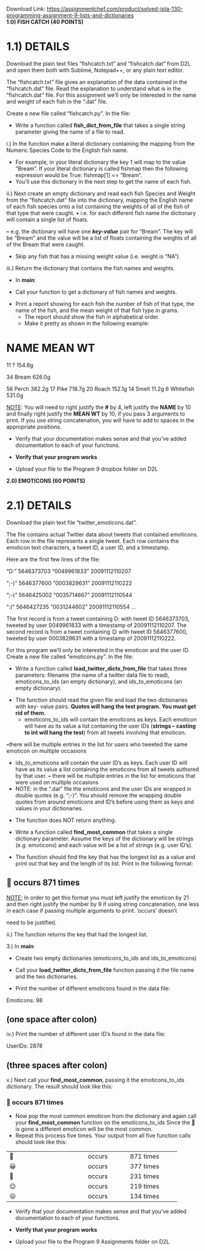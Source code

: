 Download Link: https://assignmentchef.com/product/solved-ista-130-programming-assignment-9-lists-and-dictionaries
<br>
<strong>1.0)  FISH CATCH (40 POINTS) </strong>

<strong> </strong>

<h1>1.1)  DETAILS</h1>

<strong> </strong>

Download the plain text files “fishcatch.txt” and “fishcatch.dat” from D2L and open them both with Sublime, Notepad++, or any plain text editor.

The “fishcatch.txt” file gives an explanation of the data contained in the “fishcatch.dat” file. Read the explanation to understand what is in the “fishcatch.dat” file.  For this assignment we’ll only be interested in the name and weight of each fish in the “.dat” file.




Create a new file called “fishcatch.py”. In the file:




<ul>

 <li>Write a function called <strong>fish_dict_from_file</strong> that takes a single string parameter giving the name of a file to read.</li>

</ul>




i.) In the function make a literal dictionary containing the mapping from the  Numeric Species Code to the English fish name.

<ul>

 <li>For example, in your literal dictionary the key 1 will map to the value “Bream”. If your literal dictionary is called fishmap then the following expression would be True: fishmap[1] == “Bream”.</li>

 <li>You’ll use this dictionary in the next step to get the name of each fish.</li>

</ul>




ii.) Next create an empty dictionary and read each fish Species and Weight from  the “fishcatch.dat” file into the dictionary, mapping the English name of each  fish species onto a list containing the weights of all of the fish of that type that were  caught. • i.e. for each different fish name the dictionary will contain a single list of floats.

<strong>–</strong> e.g. the dictionary will have one <strong><em>key-value</em></strong> pair for “Bream”. The key will be “Bream” and the value will be a list of floats containing the weights of all of the Bream that were caught.

<ul>

 <li>Skip any fish that has a missing weight value (i.e. weight is “NA”).</li>

</ul>




iii.)  Return the dictionary that contains the fish names and weights.




<ul>

 <li>In <strong>main</strong>:</li>

</ul>




<ul>

 <li>Call your function to get a dictionary of fish names and weights.</li>

</ul>




<ul>

 <li>Print a report showing for each fish the number of fish of that type, the name          of the fish, and the mean weight of that fish type in grams.

  <ul>

   <li>The report should show the fish in alphabetical order.</li>

   <li>Make it pretty as shown in the following example:</li>

  </ul></li>

</ul>




# NAME           MEAN WT

11 ?                154.8g

34 Bream            626.0g

56 Perch            382.2g          17 Pike            718.7g           20 Roach            152.1g            14 Smelt             11.2g           6 Whitefish        531.0g




<u>NOTE</u>:  You will need to right justify the <strong>#</strong> by 4, left justify the <strong>NAME </strong>by                           10 and finally right justify the <strong>MEAN WT</strong> by 10, if you pass 3                                   arguments to print.  If you use string concatenation, you will have                               to add to spaces in the appropriate positions.




<ul>

 <li>Verify that your documentation makes sense and that you’ve added documentation to each of your functions.</li>

</ul>




<ul>

 <li><strong>Verify that your program works</strong></li>

</ul>




<ul>

 <li>Upload your file to the Program 9 dropbox folder on D2L</li>

</ul>




<strong>2.0)  EMOTICONS (60 POINTS) </strong>

<strong> </strong>

<h1>2.1)  DETAILS</h1>

<strong> </strong>

Download the plain text file “twitter_emoticons.dat”.




The file contains actual Twitter data about tweets that contained emoticons. Each row in the file represents a single tweet. Each row contains the emoticon text characters, a tweet ID, a user ID, and a timestamp.







Here are the first few lines of the file:




“D:” 5646373703 “0049961833” 20091112110207

“;-)” 5646377600 “0003829631” 20091112110222

“;-)” 5646425002 “0035714667” 20091112110544

“:(” 5646427235 “0031244602” 20091112110554 …

<strong> </strong>

The first record is from a tweet containing D: with tweet ID 5646373703, tweeted by user 0049961833 with a timestamp of 20091112110207. The second record is from a tweet containing &#x1f609; with tweet ID 5646377600, tweeted by user 0003829631 with a timestamp of 20091112110222.




For this program we’ll only be interested in the emoticon and the user ID. Create a new file called “emoticons.py”. In the file:




<ul>

 <li>Write a function called <strong>load_twitter_dicts_from_file</strong> that takes three parameters: filename (the name of a twitter data file to read), emoticons_to_ids (an empty dictionary), and ids_to_emoticons (an empty dictionary).</li>

</ul>




<ul>

 <li>The function should read the given file and load the two dictionaries with key- value pairs.  <strong>Quotes will hang the test program.  You must get rid of them.</strong>

  <ul>

   <li>emoticons_to_ids will contain the emoticons as keys. Each emoticon will have as its value a list containing the user IDs (<strong>strings – casting to </strong><strong>int</strong><strong> will hang the test</strong>) from all tweets involving that emoticon.</li>

  </ul></li>

</ul>

<strong>–</strong>there will be multiple entries in the list for users who tweeted the same emoticon on multiple occasions

<ul>

 <li>ids_to_emoticons will contain the user ID’s as keys. Each user ID will have as its value a list containing the emoticons from all tweets authored by that user. <strong>–</strong> there will be multiple entries in the list for emoticons that were used on multiple occasions</li>

 <li>NOTE: in the “.dat” file the emoticons and the user IDs are wrapped in double quotes (e.g. “;-)”. You should remove the wrapping double quotes from around emoticons and ID’s before using them as keys and values in your dictionaries.</li>

</ul>




<ul>

 <li>The function does NOT return anything.</li>

</ul>

<ul>

 <li>Write a function called <strong>find_most_common</strong> that takes a single dictionary parameter. Assume the keys of the dictionary will be strings (e.g. emoticons) and each value will be a list of strings (e.g. user ID’s).</li>

</ul>




<ul>

 <li>The function should find the key that has the longest list as a value and print    out that key and the length of its list.  Print in the following format:</li>

</ul>




<h2>&#x1f642; occurs 871 times</h2>




<u>NOTE:</u> In order to get this format you must left justify the emoticon by 21 and            then right justify the number by 9 if using string concatenation, one less in     each case if passing multiple arguments to print.  ‘occurs’ doesn’t

need to be justified.




ii.)  The function returns the key that had the longest list.




3.) In <strong>main</strong>:




<ul>

 <li>Create two empty dictionaries (emoticons_to_ids and ids_to_emoticons)</li>

</ul>




<ul>

 <li>Call your <strong>load_twitter_dicts_from_file</strong> function passing it the file name and the two dictionaries.</li>

</ul>




<ul>

 <li>Print the number of different emoticons found in the data file:</li>

</ul>




Emoticons: 98

<h2>(one space after colon)</h2>




iv.)  Print the number of different user ID’s found in the data file:




UserIDs:   2878

<h2>(three spaces after colon)</h2>







v.) Next call your <strong>find_most_common</strong>, passing it the emoticons_to_ids  dictionary.  The result should look like this:




<h3>&#x1f642; occurs 871 times</h3>




<ul>

 <li>Now pop the most common emoticon from the dictionary and again call your <strong>find_most_common</strong> function on the emoticons_to_ids Since the &#x1f642; is gone a different emoticon will be the most common.</li>

 <li>Repeat this process five times. Your output from all five function calls should look like this:</li>

</ul>




<table width="398">

 <tbody>

  <tr>

   <td width="189">            &#x1f642;</td>

   <td width="94">occurs</td>

   <td width="115">871 times</td>

  </tr>

  <tr>

   <td width="189">            &#x1f600;</td>

   <td width="94">occurs</td>

   <td width="115">377 times</td>

  </tr>

  <tr>

   <td width="189">            &#x1f641;</td>

   <td width="94">occurs</td>

   <td width="115">231 times</td>

  </tr>

  <tr>

   <td width="189">            &#x1f609;</td>

   <td width="94">occurs</td>

   <td width="115">219 times</td>

  </tr>

  <tr>

   <td width="189">            &#x1f61b;</td>

   <td width="94">occurs</td>

   <td width="115">134 times</td>

  </tr>

 </tbody>

</table>




<ul>

 <li>Verify that your documentation makes sense and that you’ve added documentation to each of your functions.</li>

</ul>




<ul>

 <li><strong>Verify that your program works</strong></li>

</ul>




<ul>

 <li>Upload your file to the Program 9 Assignments folder on D2L</li>

</ul>